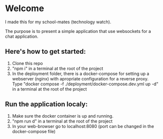 # Welcome

I made this for my school-mates (technology watch).

The purpose is to present a simple application that use websockets for a chat application.

## Here's how to get started:

1. Clone this repo
2. "npm i" in a terminal at the root of the project
3. In the deployment folder, there is a docker-compose for setting up a webserver (nginx) with apropriate configuration for a reverse proxy. Type "docker compose -f ./deployment/docker-compose.dev.yml up -d" in a terminal at the root of the project

## Run the application localy:

1. Make sure the docker container is up and running.
2. "npm run d" in a terminal at the root of the project
3. In your web-browser go to localhost:8080 (port can be changed in the docker-compose file)
